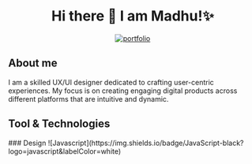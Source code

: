 
<h1 align="center">Hi there 👋 I am Madhu!✨</h1>
<p align="center">
 <a href="https://www.madhulaxmi.com/">
  <img alt="portfolio" title="Portfolio Link" src="https://img.shields.io/badge/my%20portfolio-blue"
/>

 </a>
</p>

<h2 textColor="red">About me</h2>
 <p>I am a skilled UX/UI designer dedicated to crafting user-centric
              experiences. My focus is on creating engaging digital products
              across different platforms that are intuitive and dynamic.
            </p>
            <h2>Tool & Technologies</h2>
            ### Design
        ![Javascript](https://img.shields.io/badge/JavaScript-black?logo=javascript&labelColor=white)



            
<!--
**anoncoderin/anoncoderin** is a ✨ _special_ ✨ repository because its `README.md` (this file) appears on your GitHub profile.

Here are some ideas to get you started:

- 🔭 I’m currently working on ...
- 🌱 I’m currently learning ...
- 👯 I’m looking to collaborate on ...
- 🤔 I’m looking for help with ...
- 💬 Ask me about ...
- 📫 How to reach me: ...
- 😄 Pronouns: ...
- ⚡ Fun fact: ...
-->

